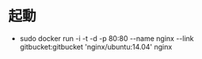 # 起動
- sudo docker run -i -t -d -p 80:80 --name nginx --link gitbucket:gitbucket 'nginx/ubuntu:14.04' nginx
